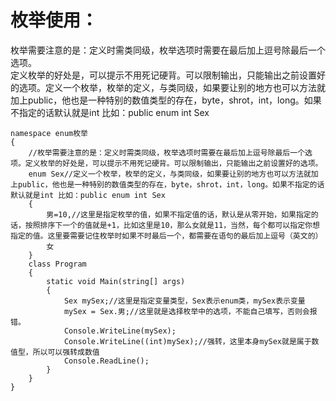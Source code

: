 枚举使用：
==
枚举需要注意的是：定义时需类同级，枚举选项时需要在最后加上逗号除最后一个选项。  
定义枚举的好处是，可以提示不用死记硬背。可以限制输出，只能输出之前设置好的选项。定义一个枚举，枚举的定义，与类同级，如果要让别的地方也可以方法就加上public，他也是一种特别的数值类型的存在，byte，shrot，int，long。如果不指定的话默认就是int 比如：public enum int Sex


```
namespace enum枚举
{
    //枚举需要注意的是：定义时需类同级，枚举选项时需要在最后加上逗号除最后一个选项。定义枚举的好处是，可以提示不用死记硬背。可以限制输出，只能输出之前设置好的选项。
    enum Sex//定义一个枚举，枚举的定义，与类同级，如果要让别的地方也可以方法就加上public，他也是一种特别的数值类型的存在，byte，shrot，int，long。如果不指定的话默认就是int 比如：public enum int Sex
    {
        男=10,//这里是指定枚举的值，如果不指定值的话，默认是从零开始，如果指定的话，按照排序下一个的值就是+1，比如这里是10，那么女就是11，当然，每个都可以指定你想指定的值。这里要需要记住枚举时如果不时最后一个，都需要在语句的最后加上逗号（英文的）
        女
    }
    class Program
    {
        static void Main(string[] args)
        {
            Sex mySex;//这里是指定变量类型，Sex表示enum类，mySex表示变量
            mySex = Sex.男;//这里就是选择枚举中的选项，不能自己填写，否则会报错。
            Console.WriteLine(mySex);
            Console.WriteLine((int)mySex);//强转，这里本身mySex就是属于数值型，所以可以强转成数值
            Console.ReadLine();
        }
    }
}
```
